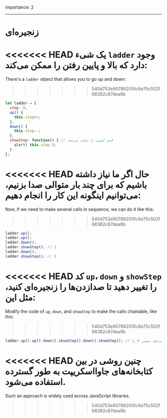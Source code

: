 importance: 2

---

# زنجیره‌ای

<<<<<<< HEAD
یک شیء `ladder` وجود دارد که بالا و پایین رفتن را ممکن می‌کند:
=======
There's a `ladder` object that allows you to go up and down:
>>>>>>> 540d753e90789205fc6e75c502f68382c87dea9b

```js
let ladder = {
  step: 0,
  up() { 
    this.step++;
  },
  down() { 
    this.step--;
  },
  showStep: function() { // قدم کنونی را نشان می‌دهد
    alert( this.step );
  }
};
```

<<<<<<< HEAD
حال اگر ما نیاز داشته باشیم که برای چند بار متوالی صدا بزنیم، می‌توانیم اینگونه این کار را انجام دهیم:
=======
Now, if we need to make several calls in sequence, we can do it like this:
>>>>>>> 540d753e90789205fc6e75c502f68382c87dea9b

```js
ladder.up();
ladder.up();
ladder.down();
ladder.showStep(); // 1
ladder.down();
ladder.showStep(); // 0
```

<<<<<<< HEAD
کد `up`، `down` و `showStep` را تغییر دهید تا صدازدن‌ها را زنجیره‌ای کنید، مثل این:
=======
Modify the code of `up`, `down`, and `showStep` to make the calls chainable, like this:
>>>>>>> 540d753e90789205fc6e75c502f68382c87dea9b

```js
ladder.up().up().down().showStep().down().showStep(); // اول 1 را نشان می‌دهد سپس 0 را
```

<<<<<<< HEAD
چنین روشی در بین کتابخانه‌های جاوااسکریپت به طور گسترده استفاده می‌شود.
=======
Such an approach is widely used across JavaScript libraries.
>>>>>>> 540d753e90789205fc6e75c502f68382c87dea9b
